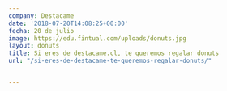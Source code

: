 ```yaml
---
company: Destacame
date: '2018-07-20T14:08:25+00:00'
fecha: 20 de julio
image: https://edu.fintual.com/uploads/donuts.jpg
layout: donuts
title: Si eres de destacame.cl, te queremos regalar donuts
url: "/si-eres-de-destacame-te-queremos-regalar-donuts/"


---
```

